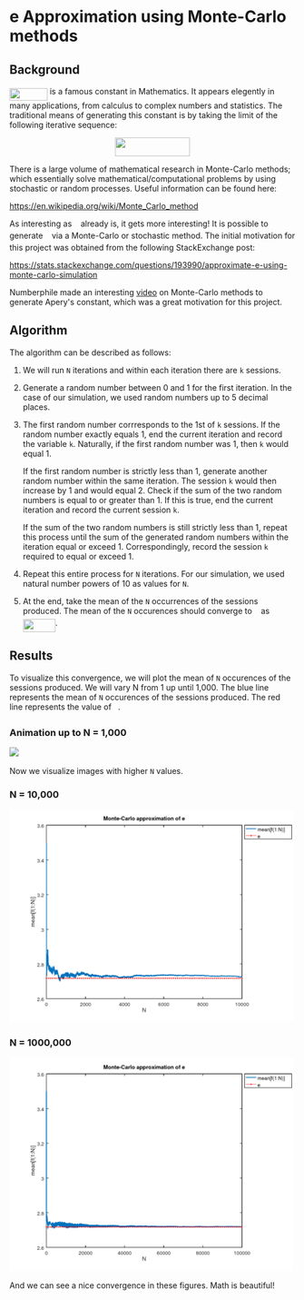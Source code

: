 # e Approximation using Monte-Carlo methods

## Background

<img src="/tex/ea58f7c7e035f339572ca09476e61916.svg?invert_in_darkmode&sanitize=true" align=middle width=67.01483084999998pt height=21.18721440000001pt/> is a famous constant in Mathematics. It appears elegently in many applications, from calculus to complex numbers and statistics. The traditional means of generating this constant is by taking the limit of the following iterative sequence:

<p align="center"><img src="/tex/f559faf58b3264d0425e3f93b63dee1c.svg?invert_in_darkmode&sanitize=true" align=middle width=131.96463884999997pt height=32.990165999999995pt/></p>

There is a large volume of mathematical research in Monte-Carlo methods; which essentially solve mathematical/computational problems by using stochastic or random processes. Useful information can be found here: 

https://en.wikipedia.org/wiki/Monte_Carlo_method

As interesting as <img src="/tex/8cd34385ed61aca950a6b06d09fb50ac.svg?invert_in_darkmode&sanitize=true" align=middle width=7.654137149999991pt height=14.15524440000002pt/> already is, it gets more interesting! It is possible to generate <img src="/tex/8cd34385ed61aca950a6b06d09fb50ac.svg?invert_in_darkmode&sanitize=true" align=middle width=7.654137149999991pt height=14.15524440000002pt/> via a Monte-Carlo or stochastic method. The initial motivation for this project was obtained from the following StackExchange post: 

https://stats.stackexchange.com/questions/193990/approximate-e-using-monte-carlo-simulation

Numberphile made an interesting [video](https://www.youtube.com/watch?v=ur-iLy4z3QE) on Monte-Carlo methods to generate Apery's constant, which was a great motivation for this project.

## Algorithm

The algorithm can be described as follows:

1. We will run `N` iterations and within each iteration there are `k` sessions. 

2. Generate a random number between 0 and 1 for the first iteration. In the case of our simulation, we used random numbers up to 5 decimal places.

3. The first random number corrresponds to the 1st of `k` sessions. If the random number exactly equals 1, end the current iteration and record the variable `k`. Naturally, if the first random number was 1, then `k` would equal 1. 

   If the first random number is strictly less than 1, generate another random number within the same iteration. The session `k` would then increase by 1 and would equal 2. Check if the sum of the two random numbers is equal to or greater than 1. If this is true, end the current iteration and record the current session `k`. 
   
   If the sum of the two random numbers is still strictly less than 1, repeat this process until the sum of the generated random numbers within the iteration equal or exceed 1. Correspondingly, record the session `k` required to equal or exceed 1.
   
4. Repeat this entire process for `N` iterations. For our simulation, we used natural number powers of 10 as values for `N`.

5. At the end, take the mean of the `N` occurrences of the sessions produced. The mean of the `N` occurences should converge to <img src="/tex/8cd34385ed61aca950a6b06d09fb50ac.svg?invert_in_darkmode&sanitize=true" align=middle width=7.654137149999991pt height=14.15524440000002pt/> as <img src="/tex/59fc06e4db2c45ebe23067e984ddb2b5.svg?invert_in_darkmode&sanitize=true" align=middle width=57.00897179999999pt height=22.465723500000017pt/>.

## Results

To visualize this convergence, we will plot the mean of `N` occurences of the sessions produced. We will vary N from 1 up until 1,000. The blue line represents the mean of `N` occurences of the sessions produced. The red line represents the value of <img src="/tex/8cd34385ed61aca950a6b06d09fb50ac.svg?invert_in_darkmode&sanitize=true" align=middle width=7.654137149999991pt height=14.15524440000002pt/>.

### Animation up to N = 1,000

<img src ="/gif/eApprox.gif" width="500">

Now we visualize images with higher `N` values.

### N = 10,000

<img src ="/tmp/eApprox_10000.png" width="500">

### N = 1000,000

<img src ="/tmp/eApprox_100000.png" width="500">

And we can see a nice convergence in these figures. Math is beautiful!
